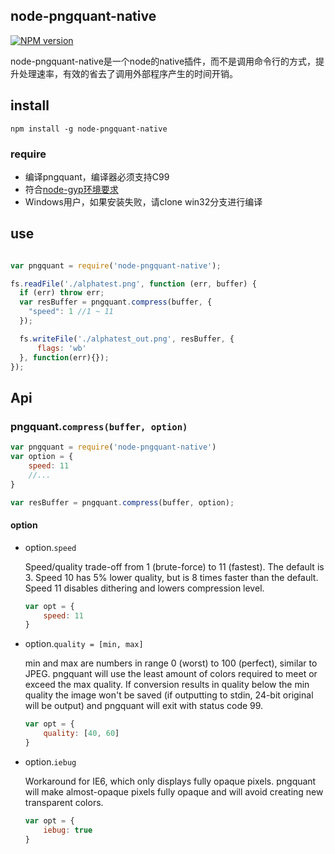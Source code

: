 ## node-pngquant-native
[![NPM version](https://badge.fury.io/js/node-pngquant-native.png)](http://badge.fury.io/js/node-pngquant-native)

node-pngquant-native是一个node的native插件，而不是调用命令行的方式，提升处理速率，有效的省去了调用外部程序产生的时间开销。

## install

    npm install -g node-pngquant-native
    
### require
+ 编译pngquant，编译器必须支持C99
+ 符合[node-gyp环境要求](https://github.com/TooTallNate/node-gyp#installation)
+ Windows用户，如果安装失败，请clone win32分支进行编译

## use

```javascript

var pngquant = require('node-pngquant-native');

fs.readFile('./alphatest.png', function (err, buffer) {
  if (err) throw err;
  var resBuffer = pngquant.compress(buffer, {
    "speed": 1 //1 ~ 11
  });

  fs.writeFile('./alphatest_out.png', resBuffer, {
      flags: 'wb'
  }, function(err){});
});

```

## Api

### pngquant.`compress(buffer, option)`

```javascript
var pngquant = require('node-pngquant-native')
var option = {
    speed: 11
    //...    
}

var resBuffer = pngquant.compress(buffer, option);

```
#### option

+ option.`speed` 

    Speed/quality trade-off from 1 (brute-force) to 11 (fastest). The default is 3. Speed 10 has 5% lower quality, but is 8 times faster than the default. Speed 11 disables dithering and lowers compression level.

    ```javascript
    var opt = {
        speed: 11
    }
    ```

+ option.`quality = [min, max]`

    min and max are numbers in range 0 (worst) to 100 (perfect), similar to JPEG. pngquant will use the least amount of colors required to meet or exceed the max quality. If conversion results in quality below the min quality the image won't be saved (if outputting to stdin, 24-bit original will be output) and pngquant will exit with status code 99.

    ```javascript
    var opt = {
        quality: [40, 60]
    }
    ```

+ option.`iebug`
    
    Workaround for IE6, which only displays fully opaque pixels. pngquant will make almost-opaque pixels fully opaque and will avoid creating new transparent colors.

    ```javascript
    var opt = {
        iebug: true
    }
    ```
